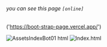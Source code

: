 ###### you can see this page ```[online] ``` 
('https://boot-strap-page.vercel.app/')

![AssetsIndexBot01 html](https://github.com/user-attachments/assets/533d5320-67bc-4fbf-a0cf-8ba51edcb42f)
![Index.html](https://github.com/user-attachments/assets/a2361322-4806-4f73-b167-bfc981c98163)
